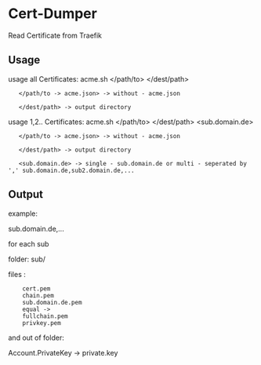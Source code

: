 # Cert-Dumper
Read Certificate from Traefik

## Usage

usage all Certificates:
       acme.sh </path/to> </dest/path>
       
       </path/to -> acme.json> -> without - acme.json
       
       </dest/path> -> output directory

usage 1,2.. Certificates:
       acme.sh </path/to> </dest/path> <sub.domain.de>
       
       </path/to -> acme.json> -> without - acme.json
       
       </dest/path> -> output directory
       
       <sub.domain.de> -> single - sub.domain.de or multi - seperated by ',' sub.domain.de,sub2.domain.de,...

## Output

example:

sub.domain.de,...

for each sub

folder: sub/

files : 

        cert.pem
        chain.pem
        sub.domain.de.pem
        equal ->
        fullchain.pem
        privkey.pem

and out of folder:

Account.PrivateKey -> private.key
        
